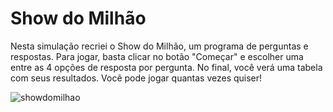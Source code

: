 # Show do Milhão

Nesta simulação recriei o Show do Milhão, um programa de perguntas e respostas.
Para jogar, basta clicar no botão "Começar" e escolher uma entre as 4 opções de resposta por pergunta.
No final, você verá uma tabela com seus resultados. Você pode jogar quantas vezes quiser!

![showdomilhao](https://user-images.githubusercontent.com/66186549/86540665-603ece00-bedd-11ea-9606-9909f84696d5.gif)
